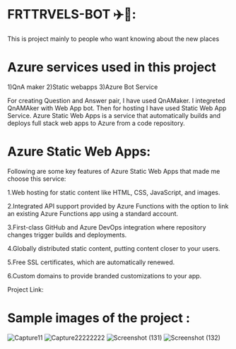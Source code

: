 # FRTTRVELS-BOT ✈️🧳:

This is project mainly to people who want knowing about the new places 


# Azure services used in this project

1)QnA maker 2)Static webapps 3)Azure Bot Service

For creating Question and Answer pair, I have used QnAMaker. I integreted QnAMAker with Web App bot. Then for hosting I have used Static Web App Service. Azure Static Web Apps is a service that automatically builds and deploys full stack web apps to Azure from a code repository.

# Azure Static Web Apps: 

Following are some key features of Azure Static Web Apps that made me choose this service:

1.Web hosting for static content like HTML, CSS, JavaScript, and images.

2.Integrated API support provided by Azure Functions with the option to link an existing Azure Functions app using a standard account.

3.First-class GitHub and Azure DevOps integration where repository changes trigger builds and deployments.

4.Globally distributed static content, putting content closer to your users.

5.Free SSL certificates, which are automatically renewed.

6.Custom domains to provide branded customizations to your app.

Project Link:

# Sample images of the project :

![Capture11](https://user-images.githubusercontent.com/96176668/171934310-f888679e-ac33-4ea5-89bb-c24f8065d2c9.PNG)
![Capture22222222](https://user-images.githubusercontent.com/96176668/171934320-126f2bc7-69c3-431f-97dc-3fd2b2b91c71.PNG)
![Screenshot (131)](https://user-images.githubusercontent.com/96176668/171934368-487b359e-64c1-46f1-af2b-c7fe120ddd41.png)
![Screenshot (132)](https://user-images.githubusercontent.com/96176668/171934382-f086e243-8a15-480d-b08b-9b96462fb33b.png)

